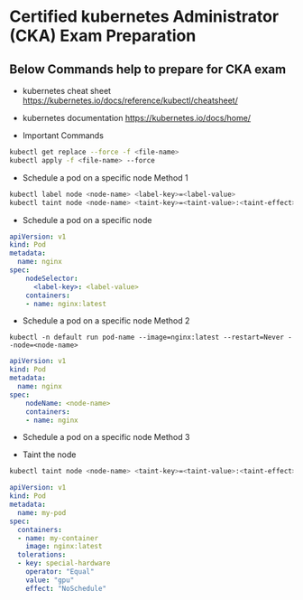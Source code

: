 # Certified kubernetes Administrator (CKA) Exam Preparation

## Below Commands help to prepare for CKA exam

- kubernetes cheat sheet   https://kubernetes.io/docs/reference/kubectl/cheatsheet/
- kubernetes documentation https://kubernetes.io/docs/home/

- Important Commands

```bash
kubectl get replace --force -f <file-name>
kubectl apply -f <file-name> --force
```

- Schedule a pod on a specific node Method 1

```bash
kubectl label node <node-name> <label-key>=<label-value>
kubectl taint node <node-name> <taint-key>=<taint-value>:<taint-effect>
```
- Schedule a pod on a specific node

```yaml
apiVersion: v1
kind: Pod
metadata:
  name: nginx
spec:
    nodeSelector:
      <label-key>: <label-value>
    containers:
    - name: nginx:latest
```


- Schedule a pod on a specific node Method 2

```kubectl
kubectl -n default run pod-name --image=nginx:latest --restart=Never --node=<node-name>
```

```yaml
apiVersion: v1
kind: Pod
metadata:
  name: nginx
spec:
    nodeName: <node-name>
    containers:
    - name: nginx
```

- Schedule a pod on a specific node Method 3

- Taint the node

```bash
kubectl taint node <node-name> <taint-key>=<taint-value>:<taint-effect>
```
```yaml
apiVersion: v1
kind: Pod
metadata:
  name: my-pod
spec:
  containers:
  - name: my-container
    image: nginx:latest
  tolerations:
  - key: special-hardware
    operator: "Equal"
    value: "gpu"
    effect: "NoSchedule"

```